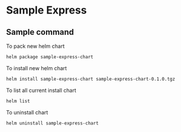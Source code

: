 # Sample Express

## Sample command

To pack new helm chart

```bash
helm package sample-express-chart
```

To install new helm chart

```bash
helm install sample-express-chart sample-express-chart-0.1.0.tgz
```

To list all current install chart

```bash
helm list
```

To uninstall chart

```bash
helm uninstall sample-express-chart
```
